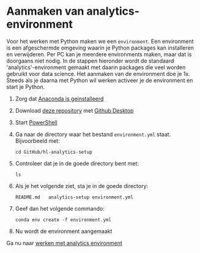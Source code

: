 # Aanmaken van analytics-environment

Voor het werken met Python maken we een ```environment```. Een environment is een afgeschermde omgeving waarin je Python packages kan installeren en verwijderen. Per PC kan je meerdere environments maken, maar dat is doorgaans niet nodig. In de stappen hieronder wordt de standaard 'analytics'-environment gemaakt met daarin packages die veel worden gebruikt voor data science. Het aanmaken van de environment doe je 1x. Steeds als je daarna met Python wil werken activeer je de environment en start je Python.

1. Zorg dat [Anaconda is geinstalleerd](installatie/installeer_python.md)

1. Download [deze repository](x-github-client://openRepo/https://github.com/hl-analytics/hl-analytics-setup) met [Github Desktop](installatie/installeer_github_desktop.md)

1. Start [PowerShell](powershell.md)

1. Ga naar de directory waar het bestand ```environment.yml``` staat. Bijvoorbeeld met:

    ```
    cd GitHub/hl-analytics-setup
    ```

1. Controleer dat je in de goede directory bent met:

    ```
    ls
    ```
1. Als je het volgende ziet, sta je in de goede directory:

    ```
    README.md	analytics-setup	environment.yml
    ```


1. Geef dan het volgende commando:

    ```
    conda env create -f environment.yml
    ```

1. Nu wordt de environment aangemaakt

Ga nu naar [werken met analytics environment](werken_met_analytics_environment.md)

